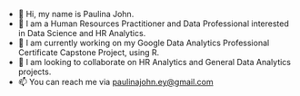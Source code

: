 - 👋 Hi, my name is Paulina John.
- 👀 I am a Human Resources Practitioner and Data Professional interested in Data Science and HR Analytics.
- 🌱 I am currently working on my Google Data Analytics Professional Certificate Capstone Project, using R.
- 💞️ I am looking to collaborate on HR Analytics and General Data Analytics projects.
- 📫 You can reach me via paulinajohn.ey@gmail.com

<!---
PaulinaJohn/PaulinaJohn is a ✨ special ✨ repository because its `README.md` (this file) appears on your GitHub profile.
You can click the Preview link to take a look at your changes.
--->
